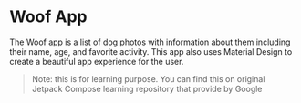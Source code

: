 Woof App
==================================

The Woof app is a list of dog photos with information about them including their name, age, and favorite activity. This app also uses Material Design to create a beautiful app experience for the user.

> Note: this is for learning purpose. You can find this on original Jetpack Compose learning repository that provide by Google
